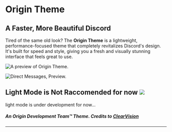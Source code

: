 # Origin Theme
## A Faster, More Beautiful Discord
Tired of the same old look? The **Origin Theme** is a lightweight, performance-focused theme that completely revitalizes Discord's design. It's built for speed and style, giving you a fresh and visually stunning interface that feels great to use.

![A preview of Origin Theme.](https://i.imgur.com/q6y1dq4.png "Onyx Theme.")

![Direct Messages, Preview.](https://i.imgur.com/pX2UZ5D.png "DMs. (Onyx Theme)")


## Light Mode is Not Raccomended for now ![](https://i.imgur.com/4b407aW.png)
light mode is under development for now...

##### An Origin Development Team™ Theme. Credits to [ClearVision](https://github.com/ClearVision/ClearVision-v7)
---
